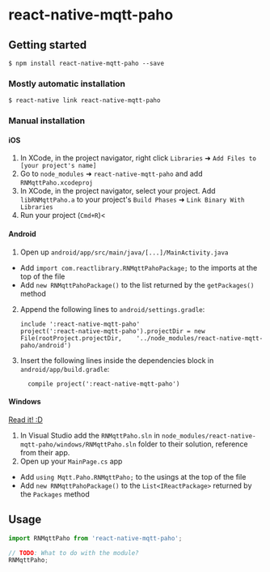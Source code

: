 
# react-native-mqtt-paho

## Getting started

`$ npm install react-native-mqtt-paho --save`

### Mostly automatic installation

`$ react-native link react-native-mqtt-paho`

### Manual installation


#### iOS

1. In XCode, in the project navigator, right click `Libraries` ➜ `Add Files to [your project's name]`
2. Go to `node_modules` ➜ `react-native-mqtt-paho` and add `RNMqttPaho.xcodeproj`
3. In XCode, in the project navigator, select your project. Add `libRNMqttPaho.a` to your project's `Build Phases` ➜ `Link Binary With Libraries`
4. Run your project (`Cmd+R`)<

#### Android

1. Open up `android/app/src/main/java/[...]/MainActivity.java`
  - Add `import com.reactlibrary.RNMqttPahoPackage;` to the imports at the top of the file
  - Add `new RNMqttPahoPackage()` to the list returned by the `getPackages()` method
2. Append the following lines to `android/settings.gradle`:
  	```
  	include ':react-native-mqtt-paho'
  	project(':react-native-mqtt-paho').projectDir = new File(rootProject.projectDir, 	'../node_modules/react-native-mqtt-paho/android')
  	```
3. Insert the following lines inside the dependencies block in `android/app/build.gradle`:
  	```
      compile project(':react-native-mqtt-paho')
  	```

#### Windows
[Read it! :D](https://github.com/ReactWindows/react-native)

1. In Visual Studio add the `RNMqttPaho.sln` in `node_modules/react-native-mqtt-paho/windows/RNMqttPaho.sln` folder to their solution, reference from their app.
2. Open up your `MainPage.cs` app
  - Add `using Mqtt.Paho.RNMqttPaho;` to the usings at the top of the file
  - Add `new RNMqttPahoPackage()` to the `List<IReactPackage>` returned by the `Packages` method


## Usage
```javascript
import RNMqttPaho from 'react-native-mqtt-paho';

// TODO: What to do with the module?
RNMqttPaho;
```
  